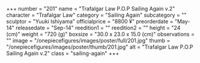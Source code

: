 +++
number = "201"
name = "Trafalgar Law P.O.P Sailing Again v.2"
character = "Trafalgar Law"
category = "Sailing Again"
subcategory = ""
sculptor = "Yuuki Ishiyama"
officialprice = "8800 ¥"
preorderdate = "May-14"
releasedate = "Sep-14"
reedition1 = ""
reedition2 = ""
height = "24 (cm)"
weight = "720 (g)"
boxsize = "30.0 x 23.0 x 15.0 (cm)"
observations = ""
image = "/onepiecefigures/images/poster/full/201.jpg"
thumb = "/onepiecefigures/images/poster/thumb/201.jpg"
alt = "Trafalgar Law P.O.P Sailing Again v.2"
class = "sailing-again"
+++
